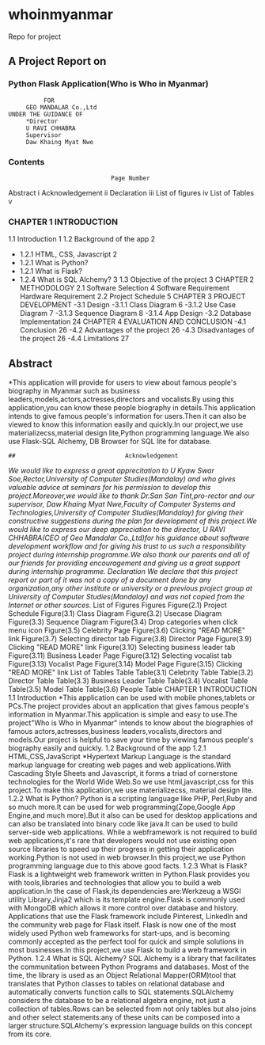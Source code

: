 # whoinmyanmar
Repo for project
## A Project Report on
### Python Flask Application(Who is Who in Myanmar)
              FOR
         GEO MANDALAR Co.,Ltd
    UNDER THE GUIDANCE OF
         *Director
         U RAVI CHHABRA
         Supervisor
         Daw Khaing Myat Nwe
### Contents
                                 Page Number
Abstract                             i
Acknowledgement                     ii
Declaration                        iii
List of figures                     iv
List of Tables                       v
### CHAPTER 1 INTRODUCTION
1.1 Introduction                     1
1.2 Background of the app            2
   - 1.2.1 HTML, CSS, Javascript     2
   - 1.2.1 What is Python?
   - 1.2.1 What is Flask?
   - 1.2.4 What is SQL Alchemy?      3
1.3 Objective of the project         3
CHAPTER 2 METHODOLOGY
2.1 Software Selection               4
    Software Requirement
    Hardware Requirement
2.2 Project Schedule                 5
CHAPTER 3 PROJECT DEVELOPMENT
-3.1 Design
-3.1.1 Class Diagram                  6
-3.1.2 Use Case Diagram               7
-3.1.3 Sequence Diagram               8
-3.1.4 App Design
-3.2 Database Implementation          24
CHAPTER 4 EVALUATION AND CONCLUSION
-4.1 Conclusion                       26
-4.2 Advantages of the project        26
-4.3 Disadvantages of the project     26
-4.4 Limitations                      27
  ##                                  Abstract
*This application will provide for users to view about famous people's biography in Myanmar such as business leaders,models,actors,actresses,directors and vocalists.By using this application,you can know these people biography in details.This application intends to give famous people's information for users.Then it can also be viewed to know this information easily and quickly.In our project,we use materializecss,material design lite,Python programming language.We also use Flask-SQL Alchemy, DB Browser for SQL lite for database.

    ##                               Acknowledgement
 *We would like to express a great apprecitation to U Kyaw Swar Soe,Rector,University of Computer Studies(Mandalay) and who gives valuable advice at seminars for his permission to develop this project.Moreover,we would like to thank Dr.San San Tint,pro-rector and our supervisor,
 Daw Khaing Myat Nwe,Faculty of Computer Systems and Technologies,University of Computer Studies(Mandalay) for giving their constructive suggestions during the plan for development of this project.We would like to express our deep appreciation to the director, U RAVI CHHABRA(CEO of Geo Mandalar Co.,Ltd)for his guidance about software development workflow and for giving his trust to us such a responsibility project during internship programme.We also thank our parents and all of our friends for providing encouragement and giving us a great support during internship programme.
                                 Declaration
 We declare that this project report or part of it was not a copy of a document done by any organization,any other institute or university or a previous project group at University of Computer Studies(Mandalay) and was not copied from the Internet or other sources.*
                       List of Figures
Figures
Figure(2.1) Project Schedule
Figure(3.1) Class Diagram
Figure(3.2) Usecase Diagram
Figure(3.3) Sequence Diagram
Figure(3.4) Drop categories when click menu icon
Figure(3.5) Celebrity Page
Figure(3.6) Clicking "READ MORE" link
Figure(3.7) Selecting director tab
Figure(3.8) Director Page
Figure(3.9) Clicking "READ MORE" link
Figure(3.10) Selecting business leader tab
Figure(3.11) Business Leader Page
Figure(3.12) Selecting vocalist tab
Figure(3.13) Vocalist Page
Figure(3.14) Model Page
Figure(3.15) Clicking "READ MORE" link
                                    List of Tables
Table
Table(3.1) Celebrity Table
Table(3.2) Director Table
Table(3.3) Business Leader Table
Table(3.4) Vocalist Table
Table(3.5) Model Table
Table(3.6) People Table
CHAPTER 1 INTRODUCTION
1.1 Introduction
*This application can be used with mobile phones,tablets or PCs.The project provides about an application that gives famous people's information in Myanmar.This application is simple and easy to use.The project"Who is Who in Myanmar" intends to know about the biographies of famous actors,actresses,business leaders,vocalists,directors and models.Our project is helpful to save your time by viewing famous people's biography easily and quickly.
1.2 Background of the app
1.2.1 HTML,CSS,JavaScript
      *Hypertext Markup Language is the standard markup language for creating web pages and web applications.With Cascading Style Sheets and Javascript, it forms a triad of cornerstone technologies for the World Wide Web.So we use html,javascript,css for this project.To make this application,we use materializecss, material design lite.
1.2.2 What is Python?
     Python is a scripting language like PHP, Perl,Ruby and so much more.It can be used for web programming(Zope,Google App Engine,and much more).But it also can be used for desktop applications and can also be translated into binary code like java.It can be used to build server-side web applications. While a webframework is not required to build web applications,it's rare that developers would not use existing open source libraries to speed up their progress in getting their application working.Python is not used in web browser.In this project,we use Python programming language due to this above good facts.
1.2.3 What is Flask?
    Flask is a lightweight web framework written in Python.Flask provides you with tools,libraries and technologies that allow you to build a web application.In the case of Flask,its dependencies are:Werkzeug a WSGI utility Library,Jinja2 which is its template engine.Flask is commonly used with MongoDB which allows it more control over database and history. Applications that use the Flask framework include Pinterest, Linkedln and the community web page for Flask itself. Flask is now one of the most widely used Python web frameworks for start-ups, and is becoming commonly accepted as the perfect tool for quick and simple solutions in most businesses.In this project,we use Flask to build a web framework in Python.
1.2.4 What is SQL Alchemy?
      SQL Alchemy is a library that facilitates the communitation between Python Programs and databases. Most of the time, the library is used as an Object Relational Mapper(ORM)tool that translates that Python classes to tables on relational database and automatically converts function calls to SQL statements.SQLAlchemy considers the database to be a relational algebra engine, not just a collection of tables.Rows can be selected from not only tables but also joins and other select statements:any of these units can be composed into a larger structure.SQLAlchemy's expression language builds on this concept from its core.
    
    
                                   
